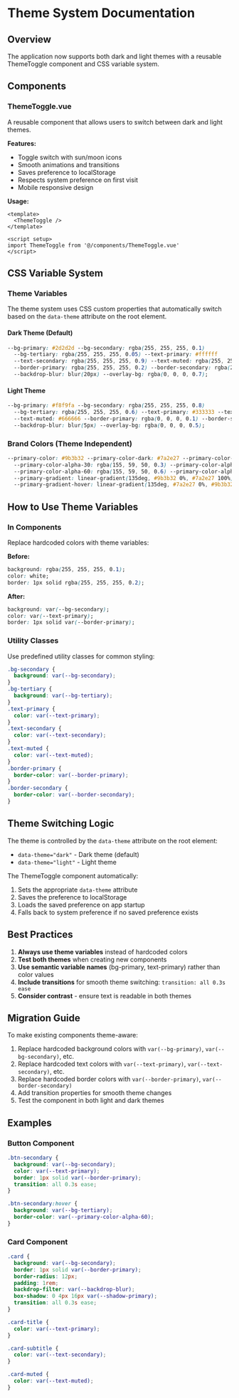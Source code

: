 # Theme System Documentation

## Overview

The application now supports both dark and light themes with a reusable ThemeToggle component and CSS variable system.

## Components

### ThemeToggle.vue

A reusable component that allows users to switch between dark and light themes.

**Features:**

- Toggle switch with sun/moon icons
- Smooth animations and transitions
- Saves preference to localStorage
- Respects system preference on first visit
- Mobile responsive design

**Usage:**

```vue
<template>
  <ThemeToggle />
</template>

<script setup>
import ThemeToggle from '@/components/ThemeToggle.vue'
</script>
```

## CSS Variable System

### Theme Variables

The theme system uses CSS custom properties that automatically switch based on the `data-theme` attribute on the root element.

#### Dark Theme (Default)

```css
--bg-primary: #2d2d2d --bg-secondary: rgba(255, 255, 255, 0.1)
  --bg-tertiary: rgba(255, 255, 255, 0.05) --text-primary: #ffffff
  --text-secondary: rgba(255, 255, 255, 0.9) --text-muted: rgba(255, 255, 255, 0.7)
  --border-primary: rgba(255, 255, 255, 0.2) --border-secondary: rgba(255, 255, 255, 0.1)
  --backdrop-blur: blur(20px) --overlay-bg: rgba(0, 0, 0, 0.7);
```

#### Light Theme

```css
--bg-primary: #f8f9fa --bg-secondary: rgba(255, 255, 255, 0.8)
  --bg-tertiary: rgba(255, 255, 255, 0.6) --text-primary: #333333 --text-secondary: #555555
  --text-muted: #666666 --border-primary: rgba(0, 0, 0, 0.1) --border-secondary: rgba(0, 0, 0, 0.05)
  --backdrop-blur: blur(5px) --overlay-bg: rgba(0, 0, 0, 0.5);
```

### Brand Colors (Theme Independent)

```css
--primary-color: #9b3b32 --primary-color-dark: #7a2e27 --primary-color-light: #b8453a
  --primary-color-alpha-30: rgba(155, 59, 50, 0.3) --primary-color-alpha-40: rgba(155, 59, 50, 0.4)
  --primary-color-alpha-60: rgba(155, 59, 50, 0.6) --primary-color-alpha-80: rgba(155, 59, 50, 0.8)
  --primary-gradient: linear-gradient(135deg, #9b3b32 0%, #7a2e27 100%)
  --primary-gradient-hover: linear-gradient(135deg, #7a2e27 0%, #9b3b32 100%);
```

## How to Use Theme Variables

### In Components

Replace hardcoded colors with theme variables:

**Before:**

```css
background: rgba(255, 255, 255, 0.1);
color: white;
border: 1px solid rgba(255, 255, 255, 0.2);
```

**After:**

```css
background: var(--bg-secondary);
color: var(--text-primary);
border: 1px solid var(--border-primary);
```

### Utility Classes

Use predefined utility classes for common styling:

```css
.bg-secondary {
  background: var(--bg-secondary);
}
.bg-tertiary {
  background: var(--bg-tertiary);
}
.text-primary {
  color: var(--text-primary);
}
.text-secondary {
  color: var(--text-secondary);
}
.text-muted {
  color: var(--text-muted);
}
.border-primary {
  border-color: var(--border-primary);
}
.border-secondary {
  border-color: var(--border-secondary);
}
```

## Theme Switching Logic

The theme is controlled by the `data-theme` attribute on the root element:

- `data-theme="dark"` - Dark theme (default)
- `data-theme="light"` - Light theme

The ThemeToggle component automatically:

1. Sets the appropriate `data-theme` attribute
2. Saves the preference to localStorage
3. Loads the saved preference on app startup
4. Falls back to system preference if no saved preference exists

## Best Practices

1. **Always use theme variables** instead of hardcoded colors
2. **Test both themes** when creating new components
3. **Use semantic variable names** (bg-primary, text-primary) rather than color values
4. **Include transitions** for smooth theme switching: `transition: all 0.3s ease`
5. **Consider contrast** - ensure text is readable in both themes

## Migration Guide

To make existing components theme-aware:

1. Replace hardcoded background colors with `var(--bg-primary)`, `var(--bg-secondary)`, etc.
2. Replace hardcoded text colors with `var(--text-primary)`, `var(--text-secondary)`, etc.
3. Replace hardcoded border colors with `var(--border-primary)`, `var(--border-secondary)`
4. Add transition properties for smooth theme changes
5. Test the component in both light and dark themes

## Examples

### Button Component

```css
.btn-secondary {
  background: var(--bg-secondary);
  color: var(--text-primary);
  border: 1px solid var(--border-primary);
  transition: all 0.3s ease;
}

.btn-secondary:hover {
  background: var(--bg-tertiary);
  border-color: var(--primary-color-alpha-60);
}
```

### Card Component

```css
.card {
  background: var(--bg-secondary);
  border: 1px solid var(--border-primary);
  border-radius: 12px;
  padding: 1rem;
  backdrop-filter: var(--backdrop-blur);
  box-shadow: 0 4px 16px var(--shadow-primary);
  transition: all 0.3s ease;
}

.card-title {
  color: var(--text-primary);
}

.card-subtitle {
  color: var(--text-secondary);
}

.card-muted {
  color: var(--text-muted);
}
```
